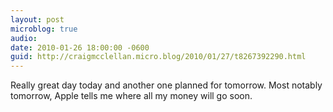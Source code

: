 ```yaml
---
layout: post
microblog: true
audio: 
date: 2010-01-26 18:00:00 -0600
guid: http://craigmcclellan.micro.blog/2010/01/27/t8267392290.html
---
```

Really great day today and another one planned for tomorrow.  Most notably tomorrow, Apple tells me where all my money will go soon.

